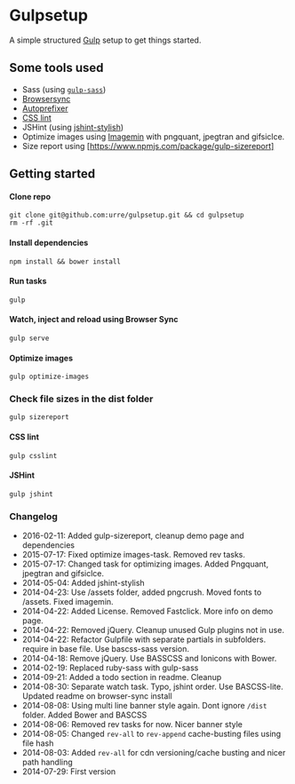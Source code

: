 # Gulpsetup

A simple structured [Gulp](http://gulpjs.com) setup to get things started.

## Some tools used

+ Sass (using [``gulp-sass``](https://www.npmjs.com/package/gulp-sass))
+ [Browsersync](http://browsersync.io)
+ [Autoprefixer](https://github.com/ai/autoprefixer)
+ [CSS lint](http://csslint.net/)
+ JSHint (using [jshint-stylish](https://github.com/sindresorhus/jshint-stylish))
+ Optimize images using [Imagemin](https://github.com/sindresorhus/gulp-imagemin) with pngquant, jpegtran and gifsiclce.
+ Size report using [https://www.npmjs.com/package/gulp-sizereport]

## Getting started

#### Clone repo

	git clone git@github.com:urre/gulpsetup.git && cd gulpsetup
	rm -rf .git

#### Install dependencies

	npm install && bower install

#### Run tasks

	gulp

#### Watch, inject and reload using Browser Sync

	gulp serve

#### Optimize images

	gulp optimize-images

### Check file sizes in the dist folder
  
	gulp sizereport

#### CSS lint

	gulp csslint

#### JSHint
	
	gulp jshint

### Changelog

+ 2016-02-11: Added gulp-sizereport, cleanup demo page and dependencies
+ 2015-07-17: Fixed optimize images-task. Removed rev tasks.
+ 2015-07-17: Changed task for optimizing images. Added Pngquant, jpegtran and gifsiclce.
+ 2014-05-04: Added jshint-stylish
+ 2014-04-23: Use /assets folder, added pngcrush. Moved fonts to /assets. Fixed imagemin.
+ 2014-04-22: Added License. Removed Fastclick. More info on demo page.
+ 2014-04-22: Removed jQuery. Cleanup unused Gulp plugins not in use. 
+ 2014-04-22: Refactor Gulpfile with separate partials in subfolders. require in base file. Use bascss-sass version.
+ 2014-04-18: Remove jQuery. Use BASSCSS and Ionicons with Bower.
+ 2014-02-19: Replaced ruby-sass with gulp-sass
+ 2014-09-21: Added a todo section in readme. Cleanup
+ 2014-08-30: Separate watch task. Typo, jshint order. Use BASCSS-lite. Updated readme on browser-sync install
+ 2014-08-08: Using multi line banner style again. Dont ignore `/dist` folder. Added Bower and BASCSS
+ 2014-08-06: Removed rev tasks for now. Nicer banner style
+ 2014-08-05: Changed `rev-all` to `rev-append` cache-busting files using file hash
+ 2014-08-03: Added `rev-all` for cdn versioning/cache busting and nicer path handling
+ 2014-07-29: First version